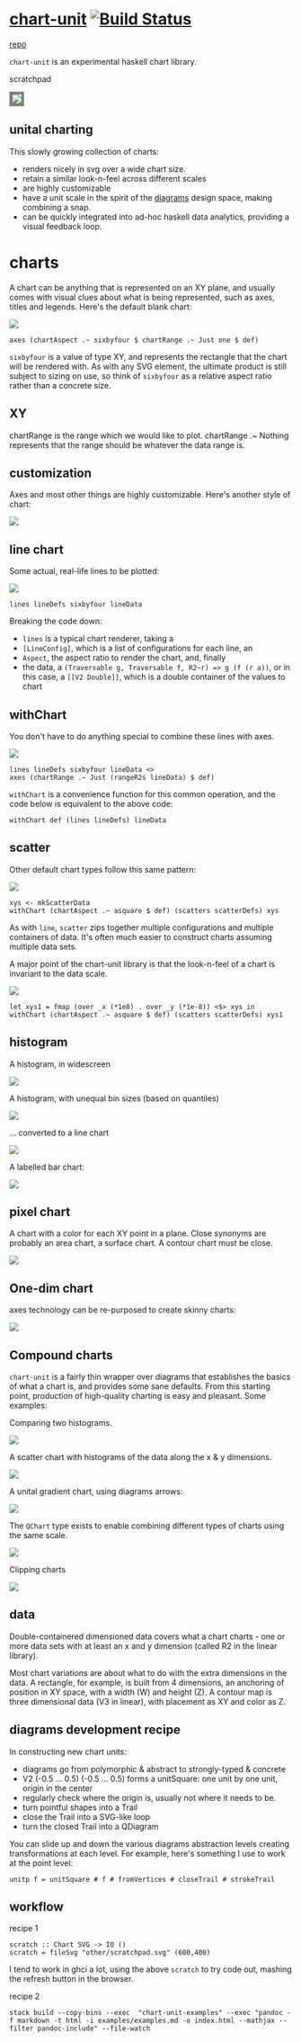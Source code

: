 <meta charset="utf-8"> <link rel="stylesheet" href="https://tonyday567.github.io/other/lhs.css">
<script type="text/javascript" async
  src="https://cdn.mathjax.org/mathjax/latest/MathJax.js?config=TeX-MML-AM_CHTML">
</script>
[chart-unit](https://tonyday567.github.io/chart-unit) [![Build Status](https://travis-ci.org/tonyday567/chart-unit.png)](https://travis-ci.org/tonyday567/chart-unit)
===

[repo](https://tonyday567.github.com/chart-unit)

`chart-unit` is an experimental haskell chart library.

scratchpad

<img style="border:5px solid grey" src="other/scratchpad.svg">

unital charting
-----

This slowly growing collection of charts:

-   renders nicely in svg over a wide chart size.
-   retain a similar look-n-feel across different scales
-   are highly customizable
-   have a unit scale in the spirit of the
    [diagrams](http://projects.haskell.org/diagrams/doc/quickstart.html)
    design space, making combining a snap.
-   can be quickly integrated into ad-hoc haskell data analytics,
    providing a visual feedback loop.

charts
======

A chart can be anything that is represented on an XY plane, and usually comes with visual clues about what is being represented, such as axes, titles and legends.  Here's the default blank chart:

![](other/exampleAxes.svg)

~~~
axes (chartAspect .~ sixbyfour $ chartRange .~ Just one $ def)
~~~

`sixbyfour` is a value of type XY, and represents the rectangle that the chart will be rendered with.  As with any SVG element, the ultimate product is still subject to sizing on use, so think of `sixbyfour` as a relative aspect ratio rather than a concrete size.

XY
---

chartRange is the range which we would like to plot.  chartRange .~ Nothing represents that the range should be whatever the data range is.

customization
---

Axes and most other things are highly customizable.  Here's another style of chart:

![](other/exampleGgplot.svg)

line chart
---

Some actual, real-life lines to be plotted:

![](other/exampleLine.svg)

~~~
lines lineDefs sixbyfour lineData
~~~

Breaking the code down:

- `lines` is a typical chart renderer, taking a
- `[LineConfig]`, which is a list of configurations for each line, an
- `Aspect`, the aspect ratio to render the chart, and, finally
- the data, a `(Traversable g, Traversable f, R2~r) => g (f (r a))`, or in this case, a `[[V2 Double]]`, which is a double container of the values to chart


withChart
---

You don't have to do anything special to combine these lines with axes.

![](other/exampleLineAxes.svg)

~~~
lines lineDefs sixbyfour lineData <> 
axes (chartRange .~ Just (rangeR2s lineData) $ def)
~~~

`withChart` is a convenience function for this common operation, and the code below is equivalent to the above code:

~~~
withChart def (lines lineDefs) lineData
~~~

scatter
---

Other default chart types follow this same pattern:

![](other/exampleScatter.svg)

~~~
xys <- mkScatterData
withChart (chartAspect .~ asquare $ def) (scatters scatterDefs) xys
~~~

As with `line`, `scatter` zips together multiple configurations and multiple containers of data.  It's often much easier to construct charts assuming multiple data sets. 

A major point of the chart-unit library is that the look-n-feel of a chart is invariant to the data scale.

![](other/exampleScatter2.svg)

~~~
let xys1 = fmap (over _x (*1e8) . over _y (*1e-8)) <$> xys in
withChart (chartAspect .~ asquare $ def) (scatters scatterDefs) xys1
~~~

histogram
---

A histogram, in widescreen

![](other/exampleHist.svg)

A histogram, with unequal bin sizes (based on quantiles)

![](other/exampleHistUnequal.svg)

... converted to a line chart

![](other/exampleHistUnequal2.svg)


A labelled bar chart:

![](other/exampleLabelledBar.svg)

pixel chart
---

A chart with a color for each XY point in a plane.  Close synonyms are probably an area chart, a surface chart.  A contour chart must be close.

![](other/examplePixels.svg)

One-dim chart
---

axes technology can be re-purposed to create skinny charts:

![](other/exampleOneDim.svg)

Compound charts
---

`chart-unit` is a fairly thin wrapper over diagrams that establishes the basics of what a chart is, and provides some sane defaults.  From this starting point, production of high-quality charting is easy and pleasant. Some examples:

Comparing two histograms.

![](other/exampleHistCompare.svg)

A scatter chart with histograms of the data along the x & y dimensions.

![](other/exampleScatterHist.svg)

A unital gradient chart, using diagrams arrows:

![](other/exampleArrow.svg)

The `QChart` type exists to enable combining different types of charts using the same scale.

![](other/exampleCompound.svg)

Clipping charts

![](other/exampleClipping.svg)


data
---

Double-containered dimensioned data covers what a chart charts - one or more data sets with at least an x and y dimension (called R2 in the linear library).

Most chart variations are about what to do with the extra dimensions in the data. A rectangle, for example, is built from 4 dimensions, an anchoring of position in XY space, with a width (W) and height (Z).  A contour map is three dimensional data (V3 in linear), with placement as XY and color as Z.


diagrams development recipe
---------------------------

In constructing new chart units:

-   diagrams go from polymorphic & abstract to strongly-typed & concrete
-   V2 (-0.5 ... 0.5) (-0.5 ... 0.5) forms a unitSquare: one unit by one unit, origin in the center
-   regularly check where the origin is, usually not where it needs to be.
-   turn pointful shapes into a Trail
-   close the Trail into a SVG-like loop
-   turn the closed Trail into a QDiagram

You can slide up and down the various diagrams abstraction levels
creating transformations at each level. For example, here's something I
use to work at the point level:

    unitp f = unitSquare # f # fromVertices # closeTrail # strokeTrail

workflow
--------

recipe 1

``` {.sourceCode .literate .haskell}
scratch :: Chart SVG -> IO ()
scratch = fileSvg "other/scratchpad.svg" (600,400)
```

I tend to work in ghci a lot, using the above `scratch` to try code out, mashing the refresh button in the browser.  


recipe 2

~~~
stack build --copy-bins --exec  "chart-unit-examples" --exec "pandoc -f markdown -t html -i examples/examples.md -o index.html --mathjax --filter pandoc-include" --file-watch
~~~


